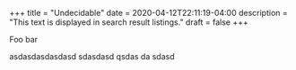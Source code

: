 +++
title = "Undecidable"
date = 2020-04-12T22:11:19-04:00
description = "This text is displayed in search result listings."
draft = false
+++

Foo bar







asdasdasdasdasd
sdasdasd
qsdas
da
sdasd

